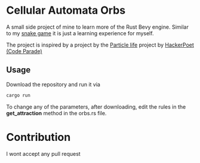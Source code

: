 # Cellular Automata Orbs

A small side project of mine to learn more of the Rust Bevy engine. Similar to my [snake game](https://github.com/JB-it/bevy_snake) it is just a learning experience for myself.

The project is inspired by a project by the [Particle life](https://github.com/HackerPoet/Particle-Life) project by [HackerPoet (Code Parade)](https://github.com/HackerPoet)

## Usage

Download the repository and run it via
```bash
cargo run
```

To change any of the parameters, after downloading, edit the rules in the **get_attraction** method in the orbs.rs file.

# Contribution

I wont accept any pull request